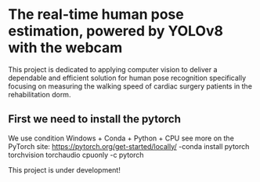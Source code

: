 # The real-time human pose estimation, powered by YOLOv8 with the webcam 

This project is dedicated to applying computer vision to deliver a dependable and efficient solution for human pose recognition specifically focusing on measuring the walking speed of cardiac surgery patients in the rehabilitation dorm.

## First we need to install the pytorch
We use condition Windows + Conda + Python + CPU 
see more on the PyTorch site: https://pytorch.org/get-started/locally/
-conda install pytorch torchvision torchaudio cpuonly -c pytorch


This project is under development!
